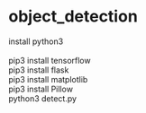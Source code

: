 # object_detection

install python3 <br />
<br />
pip3 install tensorflow <br />
pip3 install flask <br />
pip3 install matplotlib <br />
pip3 install Pillow <br />
python3 detect.py <br />
